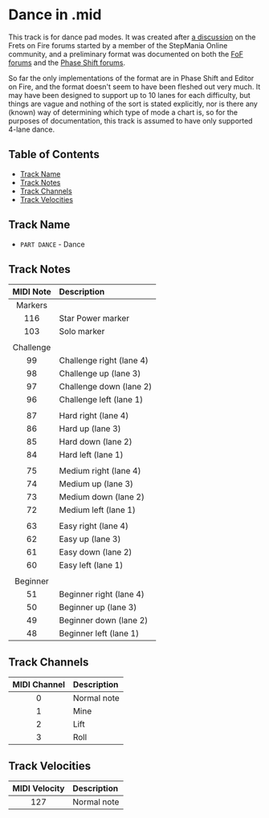 # Dance in .mid

This track is for dance pad modes. It was created after [a discussion](https://www.fretsonfire.org/forums/viewtopic.php?f=28&t=51670) on the Frets on Fire forums started by a member of the StepMania Online community, and a preliminary format was documented on both the [FoF forums](https://www.fretsonfire.org/forums/viewtopic.php?f=28&t=51810) and the [Phase Shift forums](https://dwsk.proboards.com/thread/404/song-standard-advancements).

So far the only implementations of the format are in Phase Shift and Editor on Fire, and the format doesn't seem to have been fleshed out very much. It may have been designed to support up to 10 lanes for each difficulty, but things are vague and nothing of the sort is stated explicitly, nor is there any (known) way of determining which type of mode a chart is, so for the purposes of documentation, this track is assumed to have only supported 4-lane dance.

## Table of Contents

- [Track Name](#track-name)
- [Track Notes](#track-notes)
- [Track Channels](#track-channels)
- [Track Velocities](#track-velocities)

## Track Name

- `PART DANCE` - Dance

## Track Notes

| MIDI Note | Description              |
| :-------: | :----------              |
| Markers   |                          |
| 116       | Star Power marker        |
| 103       | Solo marker              |
|           |                          |
| Challenge |                          |
| 99        | Challenge right (lane 4) |
| 98        | Challenge up (lane 3)    |
| 97        | Challenge down (lane 2)  |
| 96        | Challenge left (lane 1)  |
|           |                          |
| 87        | Hard right (lane 4)      |
| 86        | Hard up (lane 3)         |
| 85        | Hard down (lane 2)       |
| 84        | Hard left (lane 1)       |
|           |                          |
| 75        | Medium right (lane 4)    |
| 74        | Medium up (lane 3)       |
| 73        | Medium down (lane 2)     |
| 72        | Medium left (lane 1)     |
|           |                          |
| 63        | Easy right (lane 4)      |
| 62        | Easy up (lane 3)         |
| 61        | Easy down (lane 2)       |
| 60        | Easy left (lane 1)       |
|           |                          |
| Beginner  |                          |
| 51        | Beginner right (lane 4)  |
| 50        | Beginner up (lane 3)     |
| 49        | Beginner down (lane 2)   |
| 48        | Beginner left (lane 1)   |

## Track Channels

| MIDI Channel | Description |
| :----------: | :---------- |
| 0            | Normal note |
| 1            | Mine        |
| 2            | Lift        |
| 3            | Roll        |

## Track Velocities

| MIDI Velocity | Description |
| :-----------: | :---------- |
| 127           | Normal note |
